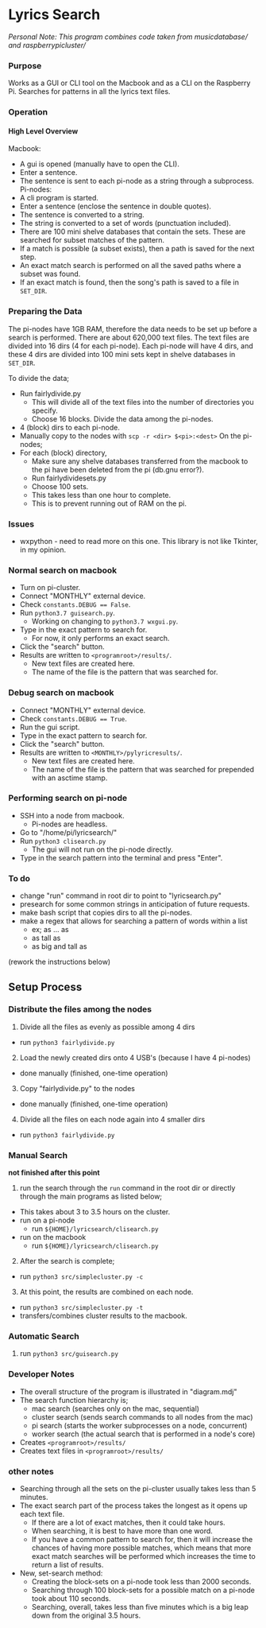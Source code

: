 # Lyrics Search
_Personal Note: This program combines code taken from musicdatabase/ and raspberrypicluster/_

### Purpose
Works as a GUI or CLI tool on the Macbook and as a CLI on the Raspberry Pi.
Searches for patterns in all the lyrics text files.

### Operation
#### High Level Overview
Macbook:
  * A gui is opened (manually have to open the CLI).
  * Enter a sentence.
  * The sentence is sent to each pi-node as a string through a subprocess.
Pi-nodes:
  * A cli program is started.
  * Enter a sentence (enclose the sentence in double quotes).
  * The sentence is converted to a string.
  * The string is converted to a set of words (punctuation included).
  * There are 100 mini shelve databases that contain the sets. These are searched for subset matches of the pattern.
  * If a match is possible (a subset exists), then a path is saved for the next step.
  * An exact match search is performed on all the saved paths where a subset was found.
  * If an exact match is found, then the song's path is saved to a file in `SET_DIR`.

### Preparing the Data
The pi-nodes have 1GB RAM, therefore the data needs to be set up before a search is performed.
There are about 620,000 text files.
The text files are divided into 16 dirs (4 for each pi-node).
Each pi-node will have 4 dirs, and these 4 dirs are divided into 100 mini sets kept in shelve databases in `SET_DIR`.

To divide the data;
  * Run fairlydivide.py
    * This will divide all of the text files into the number of directories you specify.
    * Choose 16 blocks.
Divide the data among the pi-nodes.
  * 4 (block) dirs to each pi-node.
  * Manually copy to the nodes with `scp -r <dir> $<pi>:<dest>`
On the pi-nodes;
  * For each (block) directory,
    * Make sure any shelve databases transferred from the macbook to the pi have been deleted from the pi (db.gnu error?).
    * Run fairlydividesets.py
    * Choose 100 sets.
    * This takes less than one hour to complete.
    * This is to prevent running out of RAM on the pi.

### Issues
* wxpython - need to read more on this one. This library is not like Tkinter, in my opinion.

### Normal search on macbook
* Turn on pi-cluster.
* Connect "MONTHLY" external device.
* Check `constants.DEBUG == False`.
* Run `python3.7 guisearch.py`.
  * Working on changing to `python3.7 wxgui.py`.
* Type in the exact pattern to search for.
  * For now, it only performs an exact search.
* Click the "search" button.
* Results are written to `<programroot>/results/`.
  * New text files are created here.
  * The name of the file is the pattern that was searched for.

### Debug search on macbook
* Connect "MONTHLY" external device.
* Check `constants.DEBUG == True`.
* Run the gui script.
* Type in the exact pattern to search for.
* Click the "search" button.
* Results are written to `<MONTHLY>/pylyricresults/`.
  * New text files are created here.
  * The name of the file is the pattern that was searched for prepended with an asctime stamp.

### Performing search on pi-node
* SSH into a node from macbook.
  * Pi-nodes are headless.
* Go to "/home/pi/lyricsearch/"
* Run `python3 clisearch.py`
  * The gui will not run on the pi-node directly.
* Type in the search pattern into the terminal and press "Enter".

### To do
* change "run" command in root dir to point to "lyricsearch.py"
* presearch for some common strings in anticipation of future requests.
* make bash script that copies dirs to all the pi-nodes.
* make a regex that allows for searching a pattern of words within a list
  * ex; as ... as
  * as tall as
  * as big and tall as



(rework the instructions below)
## Setup Process
### Distribute the files among the nodes
1. Divide all the files as evenly as possible among 4 dirs
  * run `python3 fairlydivide.py`
2. Load the newly created dirs onto 4 USB's (because I have 4 pi-nodes)
  * done manually (finished, one-time operation) 
3. Copy "fairlydivide.py" to the nodes
  * done manually (finished, one-time operation) 
4. Divide all the files on each node again into 4 smaller dirs
  * run `python3 fairlydivide.py`

### Manual Search 
__not finished after this point__
1. run the search through the `run` command in the root dir or directly through the main programs as listed below;
  * This takes about 3 to 3.5 hours on the cluster.
  * run on a pi-node
    * run `${HOME}/lyricsearch/clisearch.py`
  * run on the macbook
    * run `${HOME}/lyricsearch/clisearch.py`
2. After the search is complete;
  * run `python3 src/simplecluster.py -c`
3. At this point, the results are combined on each node.
  * run `python3 src/simplecluster.py -t`
  * transfers/combines cluster results to the macbook.

### Automatic Search
1. run `python3 src/guisearch.py`

### Developer Notes
* The overall structure of the program is illustrated in "diagram.mdj"
* The search function hierarchy is;
  * mac search      (searches only on the mac, sequential)
  * cluster search  (sends search commands to all nodes from the mac)
  * pi search       (starts the worker subprocesses on a node, concurrent)
  * worker search   (the actual search that is performed in a node's core)
* Creates `<programroot>/results/` 
* Creates text files in `<programroot>/results/`

### other notes
* Searching through all the sets on the pi-cluster usually takes less than 5 minutes.
* The exact search part of the process takes the longest as it opens up each text file. 
  * If there are a lot of exact matches, then it could take hours.
  * When searching, it is best to have more than one word.
  * If you have a common pattern to search for, then it will increase the chances of having more possible matches, which means that more exact match searches will be performed which increases the time to return a list of results.
* New, set-search method:
  * Creating the block-sets on a pi-node took less than 2000 seconds.
  * Searching through 100 block-sets for a possible match on a pi-node took about 110 seconds.
  * Searching, overall, takes less than five minutes which is a big leap down from the original 3.5 hours.
